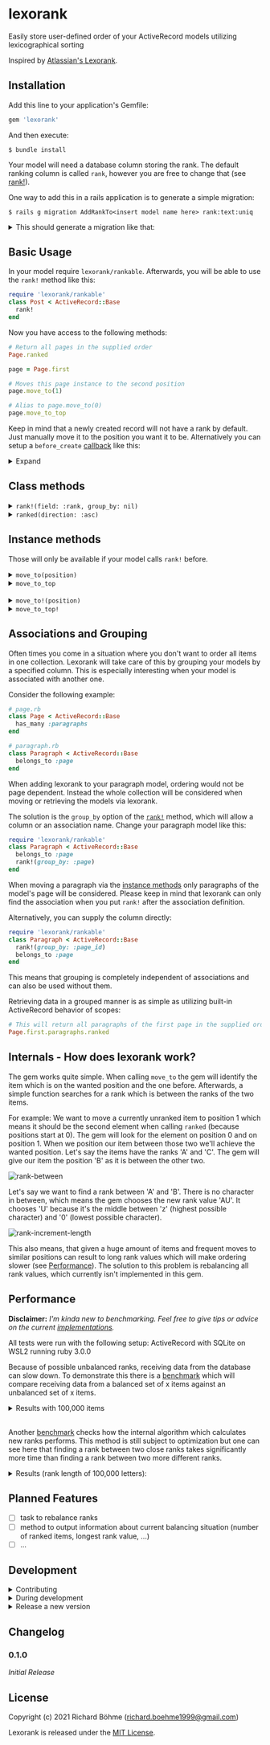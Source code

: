 # lexorank

Easily store user-defined order of your ActiveRecord models utilizing lexicographical sorting

Inspired by [Atlassian's Lexorank](https://confluence.atlassian.com/jirakb/understand-the-lexorank-managment-page-in-jira-server-779159218.html).

## Installation

Add this line to your application's Gemfile:

```ruby
gem 'lexorank'
```

And then execute:

    $ bundle install

Your model will need a database column storing the rank. The default ranking column is called `rank`, however you are free to change that (see [rank!](#rank)).

One way to add this in a rails application is to generate a simple migration:

    $ rails g migration AddRankTo<insert model name here> rank:text:uniq

<details>
<summary>This should generate a migration like that:</summary>

```ruby
class AddRankToPages < ActiveRecord::Migration[6.1]
  def change
    add_column :pages, :rank, :text
    add_index :pages, :rank, unique: true
  end
end
```
</details>

## Basic Usage

In your model require `lexorank/rankable`. Afterwards, you will be able to use the `rank!` method like this:

```ruby
require 'lexorank/rankable'
class Post < ActiveRecord::Base
  rank!
end
```

Now you have access to the following methods:

```ruby
# Return all pages in the supplied order
Page.ranked

page = Page.first

# Moves this page instance to the second position
page.move_to(1)

# Alias to page.move_to(0)
page.move_to_top
```

Keep in mind that a newly created record will not have a rank by default. Just manually move it to the position you want it to be.
Alternatively you can setup a `before_create` [callback](https://guides.rubyonrails.org/active_record_callbacks.html) like this:

<details>
<summary>Expand</summary>

```ruby
require 'lexorank/rankable'
class Page < ActiveRecord::Base
  rank!

  before_create do
    self.move_to_top
  end
end
```
</details>

## Class methods


<details>
<summary><a id="rank"></a><code>rank!(field: :rank, group_by: nil)</code></summary>

This is the entry point to use lexorank in your model.

Options:
* `field`: Allows you to pass a custom field which is being used to store the models rank. (defaults to `:rank`)
* `group_by`: Makes it possible to split model ordering into groups by a specific column. [Learn more](#associations-and-grouping)

</details>
<details>
<summary><code>ranked(direction: :asc)</code></summary>

This is a model [scope](https://guides.rubyonrails.org/active_record_querying.html#scopes) which will return the ordered collection.
This will only be available if your model calls `rank!` before. The scope will exclude all models that have no rank set.

Options:
* `direction`: Allows you to pass the orders direction. See `ActiveRecord::QueryMethods::VALID_DIRECTIONS` for possible values. (defaults to `:asc`)
</details>

## Instance methods

Those will only be available if your model calls `rank!` before.


<details>
<summary><a id="move_to"></a><code>move_to(position)</code></summary>

This method will set your object's rank column according to the new position. Position counts start at zero.
This will not persist the rank to the database.
</details>
<details>
<summary><code>move_to_top</code></summary>

Alias to [`move_to(0)`](#move_to)
</details>

<br />

<details>
<summary><a id="move_to!"></a><code>move_to!(position)</code></summary>

Like [`move_to`](#move_to). However, this methods persists the rank to the database directly.
If an update is needed, the method will return the result of `save`, otherwise `true`.
</details>
<details>
<summary><code>move_to_top!</code></summary>

Alias to [`move_to!(0)`](#move_to!)
</details>

## Associations and Grouping

Often times you come in a situation where you don't want to order all items in one collection. Lexorank will take care of this by grouping your models by a specified column. This is especially interesting when your model is associated with another one.

Consider the following example:

```ruby
# page.rb
class Page < ActiveRecord::Base
  has_many :paragraphs
end

# paragraph.rb
class Paragraph < ActiveRecord::Base
  belongs_to :page
end
```

When adding lexorank to your paragraph model, ordering would not be page dependent. Instead the whole collection will be considered when moving or retrieving the models via lexorank.

The solution is the `group_by` option of the [`rank!`](#rank) method, which will allow a column or an association name.
Change your paragraph model like this:

```ruby
require 'lexorank/rankable'
class Paragraph < ActiveRecord::Base
  belongs_to :page
  rank!(group_by: :page)
end
```

When moving a paragraph via the [instance methods](#instance-methods) only paragraphs of the model's page will be considered.
Please keep in mind that lexorank can only find the association when you put `rank!` after the association definition.

Alternatively, you can supply the column directly:

```ruby
require 'lexorank/rankable'
class Paragraph < ActiveRecord::Base
  rank!(group_by: :page_id)
  belongs_to :page
end
```

This means that grouping is completely independent of associations and can also be used without them.

Retrieving data in a grouped manner is as simple as utilizing built-in ActiveRecord behavior of scopes:

```ruby
# This will return all paragraphs of the first page in the supplied order.
Page.first.paragraphs.ranked
```

## Internals - How does lexorank work?

The gem works quite simple. When calling `move_to` the gem will identify the item which is on the wanted position and the one before.
Afterwards, a simple function searches for a rank which is between the ranks of the two items.

For example: We want to move a currently unranked item to position 1 which means it should be the second element when calling `ranked` (because positions start at 0).
The gem will look for the element on position 0 and on position 1. When we position our item between those two we'll achieve the wanted position.
Let's say the items have the ranks 'A' and 'C'. The gem will give our item the position 'B' as it is between the other two.

![rank-between](docs/images/example_rank_between.svg)

Let's say we want to find a rank between 'A' and 'B'. There is no character in between, which means the gem chooses the new rank value 'AU'. It chooses 'U' because it's the middle between 'z' (highest possible character) and '0' (lowest possible character).

![rank-increment-length](docs/images/example_increment_rank_length.svg)

This also means, that given a huge amount of items and frequent moves to similar positions can result to long rank values which will make ordering slower (see [Performance](#performance)).
The solution to this problem is rebalancing all rank values, which currently isn't implemented in this gem.

## Performance

**Disclaimer:** *I'm kinda new to benchmarking. Feel free to give tips or advice on the current [implementations](benchmarks).*

All tests were run with the following setup: ActiveRecord with SQLite on WSL2 running ruby 3.0.0

Because of possible unbalanced ranks, receiving data from the database can slow down. To demonstrate this there is a [benchmark](benchmarks/scope_benchmark.rb) which will compare receiving data from a balanced set of x items against an unbalanced set of x items.

<details>
<summary>Results with 100,000 items</summary>

```
Rehearsal ----------------------------------------------------
Unbalanced:        1.009327   0.190001   1.199328 (  1.199330)
Balanced:          0.605503   0.039992   0.645495 (  0.645499)
------------------------------------------- total: 1.845495sec

                       user     system      total        real
Unbalanced:        0.872151   0.019991   0.892142 (  0.892137)
Balanced:          0.617773   0.000000   0.617773 (  0.617767)
```
</details>
<br />

Another [benchmark](benchmarks/move_to_benchmark.rb) checks how the internal algorithm which calculates new ranks performs. This method is still subject to optimization but one can see here that finding a rank between two close ranks takes significantly more time than finding a rank between two more different ranks.

<details>
<summary>Results (rank length of 100,000 letters):</summary>

```
Rehearsal ----------------------------------------------------------------------------
value between two close ranks:             0.872685   0.100091   0.972776 (  0.992852)
value between two more different ranks:    0.000059   0.000006   0.000065 (  0.000064)
------------------------------------------------------------------- total: 0.972841sec

                                               user     system      total        real
value between two close ranks:             0.818498   0.100112   0.918610 (  0.928660)
value between two more different ranks:    0.000042   0.000000   0.000042 (  0.000035)
```
</details>


## Planned Features

- [ ] task to rebalance ranks
- [ ] method to output information about current balancing situation (number of ranked items, longest rank value, ...)
- [ ] ...

## Development

<details>
<summary>Contributing</summary>

Bug reports and pull requests are highly welcomed and appreciated. This project is intended to be a safe, welcoming space for collaboration, and contributors are expected to adhere to the [code of conduct](CODE_OF_CONDUCT.md).

1. Fork the repository
2. Create your feature branch by branching off of **main** (`git checkout -b my-new-feature`)
3. Make your changes
4. Make sure all tests run successfully (`bundle exec rake test`)
5. Commit your changes (`git commit -am 'Add some feature'`)
6. Push to the branch (`git push origin my-new-feature`)
7. Create a new pull request

</details>

<details>
<summary>During development</summary>

* Install dependencies using `bundle install`
* Run all tests using `bundle exec rake test`
* Run a specifc test using `m path_to_file:line`
</details>

<details>
<summary>Release a new version</summary>

1. Update gem version in ``Lexorank::Version``
2. Add changelog entries
3. Push changes to github
4. Create a release on github and create a tag for the version (v0.1.0 for example).
4. Build gem and push to rubygems.org
</details>

## Changelog

### 0.1.0

*Initial Release*

## License

Copyright (c) 2021 Richard Böhme (richard.boehme1999@gmail.com)

Lexorank is released under the [MIT License](https://opensource.org/licenses/MIT).
